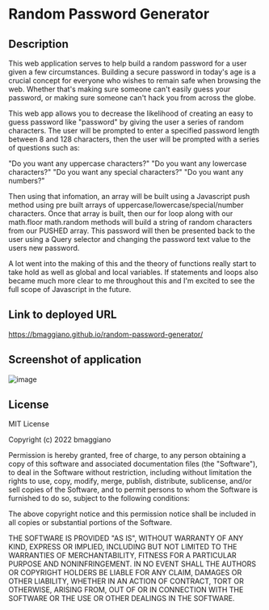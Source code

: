 # Random Password Generator

## Description

This web application serves to help build a random password for a user given a few circumstances. Building a secure password in today's age is a crucial concept for everyone who wishes to remain safe when browsing the web. Whether that's making sure someone can't easily guess your password, or making sure someone can't hack you from across the globe.

This web app allows you to decrease the likelihood of creating an easy to guess password like "password" by giving the user a series of random characters. The user will be prompted to enter a specified password length between 8 and 128 characters, then the user will be prompted with a series of questions such as:

"Do you want any uppercase characters?"
"Do you want any lowercase characters?"
"Do you want any special characters?"
"Do you want any numbers?"

Then using that infomation, an array will be built using a Javascript push method using pre built arrays of uppercase/lowercase/special/number characters. Once that array is built, then our for loop along with our math.floor math.random methods will build a string of random characters from our PUSHED array. This password will then be presented back to the user using a Query selector and changing the password text value to the users new password. 

A lot went into the making of this and the theory of functions really start to take hold as well as global and local variables. If statements and loops also became much more clear to me throughout this and I'm excited to see the full scope of Javascript in the future.

## Link to deployed URL

https://bmaggiano.github.io/random-password-generator/

## Screenshot of application

![image](https://user-images.githubusercontent.com/103971233/190818491-ceff76aa-56f0-445d-ae1c-39f6bbfc4e89.png)


## License

MIT License

Copyright (c) 2022 bmaggiano

Permission is hereby granted, free of charge, to any person obtaining a copy
of this software and associated documentation files (the "Software"), to deal
in the Software without restriction, including without limitation the rights
to use, copy, modify, merge, publish, distribute, sublicense, and/or sell
copies of the Software, and to permit persons to whom the Software is
furnished to do so, subject to the following conditions:

The above copyright notice and this permission notice shall be included in all
copies or substantial portions of the Software.

THE SOFTWARE IS PROVIDED "AS IS", WITHOUT WARRANTY OF ANY KIND, EXPRESS OR
IMPLIED, INCLUDING BUT NOT LIMITED TO THE WARRANTIES OF MERCHANTABILITY,
FITNESS FOR A PARTICULAR PURPOSE AND NONINFRINGEMENT. IN NO EVENT SHALL THE
AUTHORS OR COPYRIGHT HOLDERS BE LIABLE FOR ANY CLAIM, DAMAGES OR OTHER
LIABILITY, WHETHER IN AN ACTION OF CONTRACT, TORT OR OTHERWISE, ARISING FROM,
OUT OF OR IN CONNECTION WITH THE SOFTWARE OR THE USE OR OTHER DEALINGS IN THE
SOFTWARE.
